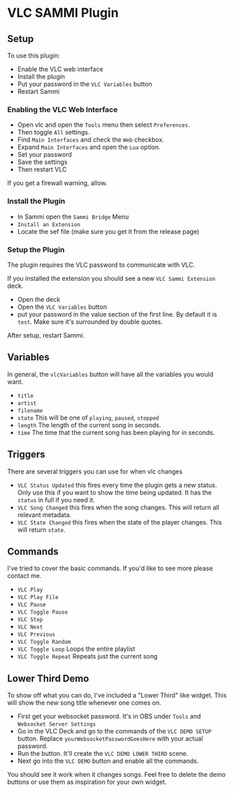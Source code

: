 # VLC SAMMI Plugin

## Setup
To use this plugin:
* Enable the VLC web interface
* Install the plugin
* Put your password in the `VLC Variables` button
* Restart Sammi

### Enabling the VLC Web Interface
* Open vlc and open the `Tools` menu then select `Preferences`.
* Then toggle `All` settings. 
* Find `Main Interfaces` and check the `Web` checkbox.
* Expand `Main Interfaces` and open the `Lua` option.
* Set your password
* Save the settings
* Then restart VLC 

If you get a firewall warning, allow.

### Install the Plugin
* In Sammi open the `Sammi Bridge` Menu
* `Install an Extension`
* Locate the sef file (make sure you get it from the release page)

### Setup the Plugin
The plugin requires the VLC password to communicate with VLC.

If you installed the extension you should see a new `VLC Sammi Extension` deck.
* Open the deck
* Open the `VLC Variables` button
* put your password in the value section of the first line. By default it is `test`. Make sure it's surrounded by double quotes.

After setup, restart Sammi.

## Variables
In general, the `vlcVariables` button will have all the variables you would want.
* `title`
* `artist`
* `filename`
* `state` This will be one of `playing`, `paused`, `stopped`
* `length` The length of the current song in seconds.
* `time` The time that the current song has been playing for in seconds.

## Triggers
There are several triggers you can use for when vlc changes
* `VLC Status Updated` this fires every time the plugin gets a new status. Only use this if you want to show the time being updated. It has the `status` in full if you need it.
* `VLC Song Changed` this fires when the song changes. This will return all relevant metadata. 
* `VLC State Changed` this fires when the state of the player changes. This will return `state`. 

## Commands 
I've tried to cover the basic commands. If you'd like to see more please contact me.
* `VLC Play`
* `VLC Play File`
* `VLC Pause`
* `VLC Toggle Pause`
* `VLC Stop`
* `VLC Next`
* `VLC Previous`
* `VLC Toggle Random`
* `VLC Toggle Loop` Loops the entire playlist
* `VLC Toggle Repeat` Repeats just the current song 

## Lower Third Demo
To show off what you can do, I've included a "Lower Third" like widget. This will show the new song title whenever one comes on.

* First get your websocket password. It's in OBS under `Tools` and `Websocket Server Settings`
* Go in the VLC Deck and go to the commands of the `VLC DEMO SETUP` button. Replace `yourWebsocketPasswordGoesHere` with your actual password.
* Run the button. It'll create the `VLC DEMO LOWER THIRD` scene. 
* Next go into the `VLC DEMO` button and enable all the commands. 

You should see it work when it changes songs. Feel free to delete the demo buttons or use them as inspiration for your own widget.